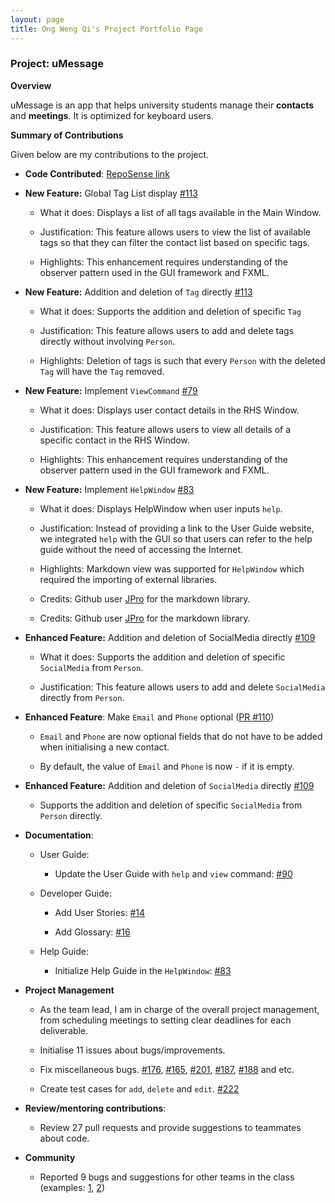 ```yaml
---
layout: page
title: Ong Weng Qi's Project Portfolio Page
---
```


### Project: uMessage

**Overview**

uMessage is an app that helps university students manage their **contacts** and **meetings**.
It is optimized for keyboard users.


**Summary of Contributions**

Given below are my contributions to the project.

* **Code Contributed**: [RepoSense link](https://nus-cs2103-ay2122s2.github.io/tp-dashboard/?search=chriswengqi&sort=groupTitle&sortWithin=title&timeframe=commit&mergegroup=&groupSelect=groupByRepos&breakdown=true&checkedFileTypes=docs~functional-code~test-code~other&since=2022-02-18)


* **New Feature:** Global Tag List display [#113](https://github.com/AY2122S2-CS2103-W16-2/tp/pull/113)

    - What it does: Displays a list of all tags available in the Main Window.

    - Justification: This feature allows users to view the list of available tags so that they can filter the contact list based on specific tags.

    - Highlights: This enhancement requires understanding of the observer pattern used in the GUI framework and FXML.


* **New Feature:** Addition and deletion of `Tag` directly [#113](https://github.com/AY2122S2-CS2103-W16-2/tp/pull/113)

    - What it does: Supports the addition and deletion of specific `Tag`

    - Justification: This feature allows users to add and delete tags directly without involving `Person`.

    - Highlights: Deletion of tags is such that every `Person` with the deleted `Tag` will have the `Tag` removed.


* **New Feature:** Implement `ViewCommand` [#79](https://github.com/AY2122S2-CS2103-W16-2/tp/pull/79)

    - What it does: Displays user contact details in the RHS Window.

    - Justification: This feature allows users to view all details of a specific contact in the RHS Window.

    - Highlights: This enhancement requires understanding of the observer pattern used in the GUI framework and FXML.


* **New Feature:** Implement `HelpWindow` [#83](https://github.com/AY2122S2-CS2103-W16-2/tp/pull/83)

    - What it does: Displays HelpWindow when user inputs `help`.

    - Justification: Instead of providing a link to the User Guide website, we integrated `help` with the GUI so that users can refer to the help guide without the need of accessing the Internet.

    - Highlights: Markdown view was supported for `HelpWindow` which required the importing of external libraries.
    
    - Credits: Github user [JPro](https://github.com/JPro-one/markdown-javafx-renderer) for the markdown library.

    - Credits: Github user [JPro](https://github.com/JPro-one/markdown-javafx-renderer) for the markdown library.

* **Enhanced Feature:** Addition and deletion of SocialMedia directly [#109](https://github.com/AY2122S2-CS2103-W16-2/tp/pull/109)

  - What it does: Supports the addition and deletion of specific `SocialMedia` from `Person`.

  - Justification: This feature allows users to add and delete `SocialMedia` directly from `Person`.

 


* **Enhanced Feature**: Make `Email` and `Phone` optional ([PR #110](https://github.com/AY2122S2-CS2103-W16-2/tp/pull/110))

  - `Email` and `Phone` are now optional fields that do not have to be added when initialising a new contact.
  
  - By default, the value of `Email` and `Phone` is now `-` if it is empty.


* **Enhanced Feature:** Addition and deletion of `SocialMedia` directly [#109](https://github.com/AY2122S2-CS2103-W16-2/tp/pull/109)

  - Supports the addition and deletion of specific `SocialMedia` from `Person` directly.


  
* **Documentation**:

  * User Guide:
  
    * Update the User Guide with `help` and `view` command: [#90](https://github.com/AY2122S2-CS2103-W16-2/tp/pull/90)

  * Developer Guide:
  
    * Add User Stories: [#14](https://github.com/AY2122S2-CS2103-W16-2/tp/issues/14)
    
    * Add Glossary: [#16](https://github.com/AY2122S2-CS2103-W16-2/tp/issues/16)

  * Help Guide:
  
    * Initialize Help Guide in the `HelpWindow`: [#83](https://github.com/AY2122S2-CS2103-W16-2/tp/pull/83)


* **Project Management**

  * As the team lead, I am in charge of the overall project management, from scheduling meetings to setting clear deadlines for each deliverable.
  
  * Initialise 11 issues about bugs/improvements.
  
  * Fix miscellaneous bugs. [#176](https://github.com/AY2122S2-CS2103-W16-2/tp/issues/176), [#165](https://github.com/AY2122S2-CS2103-W16-2/tp/issues/165), [#201](https://github.com/AY2122S2-CS2103-W16-2/tp/issues/201), [#187](https://github.com/AY2122S2-CS2103-W16-2/tp/issues/187), [#188](https://github.com/AY2122S2-CS2103-W16-2/tp/issues/188) and etc.
  
  * Create test cases for `add`, `delete` and `edit`. [#222](https://github.com/AY2122S2-CS2103-W16-2/tp/pull/222)


* **Review/mentoring contributions**:

  * Review 27 pull requests and provide suggestions to teammates about code.


* **Community**

  * Reported 9 bugs and suggestions for other teams in the class (examples: [1](https://github.com/chriswengqi/ped/issues/9), [2](https://github.com/chriswengqi/ped/issues/8))
